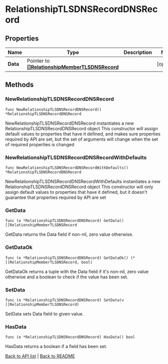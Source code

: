 # RelationshipTLSDNSRecordDNSRecord

## Properties

Name | Type | Description | Notes
------------ | ------------- | ------------- | -------------
**Data** | Pointer to [**[]RelationshipMemberTLSDNSRecord**](RelationshipMemberTLSDNSRecord.md) |  | [optional] 

## Methods

### NewRelationshipTLSDNSRecordDNSRecord

`func NewRelationshipTLSDNSRecordDNSRecord() *RelationshipTLSDNSRecordDNSRecord`

NewRelationshipTLSDNSRecordDNSRecord instantiates a new RelationshipTLSDNSRecordDNSRecord object
This constructor will assign default values to properties that have it defined,
and makes sure properties required by API are set, but the set of arguments
will change when the set of required properties is changed

### NewRelationshipTLSDNSRecordDNSRecordWithDefaults

`func NewRelationshipTLSDNSRecordDNSRecordWithDefaults() *RelationshipTLSDNSRecordDNSRecord`

NewRelationshipTLSDNSRecordDNSRecordWithDefaults instantiates a new RelationshipTLSDNSRecordDNSRecord object
This constructor will only assign default values to properties that have it defined,
but it doesn't guarantee that properties required by API are set

### GetData

`func (o *RelationshipTLSDNSRecordDNSRecord) GetData() []RelationshipMemberTLSDNSRecord`

GetData returns the Data field if non-nil, zero value otherwise.

### GetDataOk

`func (o *RelationshipTLSDNSRecordDNSRecord) GetDataOk() (*[]RelationshipMemberTLSDNSRecord, bool)`

GetDataOk returns a tuple with the Data field if it's non-nil, zero value otherwise
and a boolean to check if the value has been set.

### SetData

`func (o *RelationshipTLSDNSRecordDNSRecord) SetData(v []RelationshipMemberTLSDNSRecord)`

SetData sets Data field to given value.

### HasData

`func (o *RelationshipTLSDNSRecordDNSRecord) HasData() bool`

HasData returns a boolean if a field has been set.


[Back to API list](../README.md#documentation-for-api-endpoints) | [Back to README](../README.md)

